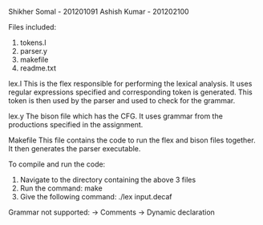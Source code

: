 ﻿Shikher Somal - 201201091
Ashish Kumar - 201202100

Files included:

1. tokens.l
2. parser.y
3. makefile
4. readme.txt

lex.l
This is the flex responsible for performing the lexical analysis. It uses regular expressions specified and corresponding token is generated. This token is then used by the parser and used to check for the grammar.


lex.y
The bison file which has the CFG. It uses grammar from the productions specified in the assignment.

Makefile
This file contains the code to run the flex and bison files together. It then generates the parser executable.


To compile and run the code:
1. Navigate to the directory containing the above 3 files
2. Run the command: make
3. Give the following command: ./lex input.decaf


Grammar not supported:
	-> Comments
	-> Dynamic declaration 
